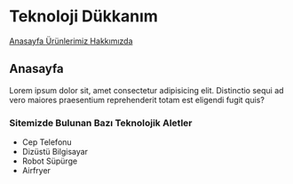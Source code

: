 <!DOCTYPE html>
<html lang="tr">
<head>
    <meta charset="UTF-8">
    <meta http-equiv="X-UA-Compatible" content="IE=edge">
    <meta name="viewport" content="width=device-width, initial-scale=1.0">
    <title>Teknoloji Dükkanım</title>
    <link href="stylesheet.css" type="text/css" rel="stylesheet" />
</head>
<body>
    <h1 class="baslik">Teknoloji Dükkanım</h1>
    <p>
        <a href="index.html" target="_blank" class="menu">
        Anasayfa
        </a>
        <a href="products.html" target="_blank" class="menu">
        Ürünlerimiz
        </a>
        <a href="about-us.html" target="_blank" class="menu">
        Hakkımızda
        </a>
    </p>
    <h2 class="altbaslik">Anasayfa</h2>
    <p>
        Lorem ipsum dolor sit, amet consectetur adipisicing elit. Distinctio sequi ad vero maiores praesentium reprehenderit totam est eligendi fugit quis?
    </p>
    <h3 class="urun-baslik">Sitemizde Bulunan Bazı Teknolojik Aletler</h3>
    <ul class="urun-listeleri">
        <li>Cep Telefonu</li>
        <li>Dizüstü Bilgisayar</li>
        <li>Robot Süpürge</li>
        <li>Airfryer</li>
    </ul>
</body>
</html>

